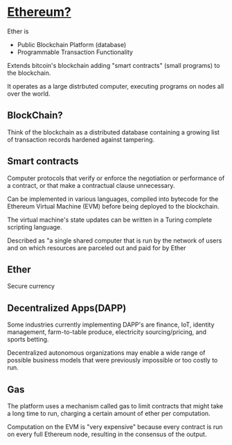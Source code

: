 # [Ethereum?](https://www.ethereum.org/)
Ether is
- Public Blockchain Platform (database)  
- Programmable Transaction Functionality

Extends bitcoin's blockchain adding "smart contracts" (small programs) to the blockchain.

It operates as a large distrbuted computer, executing programs on nodes all over the world.

## BlockChain?
Think of the blockchain as a distributed database containing a growing list of transaction records  hardened against tampering.

## Smart contracts

Computer protocols that verify or enforce the negotiation or performance of a contract, or that make a contractual clause unnecessary.

Can be implemented in various languages, compiled into bytecode for the Ethereum Virtual Machine (EVM) before being deployed to the blockchain.

The virtual machine's state updates can be written in a Turing complete scripting language.

Described as "a single shared computer that is run by the network of users and on which resources are parceled out and paid for by Ether

## Ether
Secure currency

## Decentralized Apps(DAPP)
Some industries currently implementing DAPP's are finance, IoT, identity management, farm-to-table produce, electricity sourcing/pricing, and sports betting.

Decentralized autonomous organizations may enable a wide range of possible business models that were previously impossible or too costly to run.


## Gas

The platform uses a mechanism called gas to limit contracts that might take a long time to run, charging a certain amount of ether per computation.

Computation on the EVM is "very expensive" because every contract is run on every full Ethereum node, resulting in the consensus of the output.
